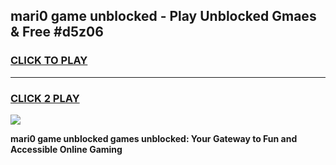 
## mari0 game unblocked - Play Unblocked Gmaes & Free #d5z06
<h3>
<a href="https://news.freeplayer.one?title=mari0_game_unblocked&ref=03M">CLICK TO PLAY</a></h3>
<hr>

<h3>
<a href="https://news.freeplayer.one?title=mari0_game_unblocked&ref=03M">CLICK 2 PLAY</a>
  
</h3>

<a href="https://news.freeplayer.one?title=mari0_game_unblocked&ref=03M"><img src="https://clearcache.store/games.png"></a>


**mari0 game unblocked games unblocked: Your Gateway to Fun and Accessible Online Gaming**
